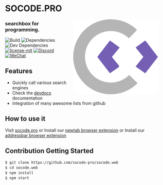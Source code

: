 # SOCODE.PRO

<img align="right" width="280" src="public/icons/logo.png">

### searchbox for programming.

![Build](https://github.com/Derealize/derealize/workflows/Build/badge.svg?branch=main)
![Dependencies](https://img.shields.io/david/Derealize/derealize)
![Dev Dependencies](https://img.shields.io/david/dev/Derealize/derealize)
[![license-mit](https://img.shields.io/badge/license-MIT-blue.svg)](https://github.com/huhu/rust-search-extension/blob/master/LICENSE-MIT)
[![Discord](https://img.shields.io/discord/674837663865372722)](https://discord.gg/NZgYrZcr8B)
[![WeChat](https://aleen42.github.io/badges/src/wechat.svg)](https://keys.socode.pro/wechat.png)

## Features

- Quickly call various search engines
- Check the [devdocs](https://devdocs.io/) documentation
- Integration of many awesome lists from github

## How to use it

Visit [socode.pro](https://socode.pro) or Install our [newtab browser extension](https://chrome.google.com/webstore/detail/search-documents-in-the-n/midlnalokbplpicoooemgpodiphdmllc) or Install our [addressbar browser extension](https://chrome.google.com/webstore/detail/search-documents-in-addre/hlkgijncpebndijijbcakkcefmpniacd)

## Contribution Getting Started

```bash
$ git clone https://github.com/socode-pro/socode.web
$ cd socode.web
$ npm install
$ npm start
```
